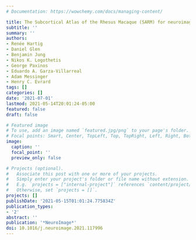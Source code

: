 ```yaml
---
# Documentation: https://wowchemy.com/docs/managing-content/

title: The Subcortical Atlas of the Rhesus Macaque (SARM) for neuroimaging
subtitle: ''
summary: ''
authors:
- Renée Hartig
- Daniel Glen
- Benjamin Jung
- Nikos K. Logothetis
- George Paxinos
- Eduardo A. Garza-Villarreal
- Adam Messinger
- Henry C. Evrard
tags: []
categories: []
date: '2021-07-01'
lastmod: 2021-05-14T20:01:24-05:00
featured: false
draft: false

# Featured image
# To use, add an image named `featured.jpg/png` to your page's folder.
# Focal points: Smart, Center, TopLeft, Top, TopRight, Left, Right, BottomLeft, Bottom, BottomRight.
image:
  caption: ''
  focal_point: ''
  preview_only: false

# Projects (optional).
#   Associate this post with one or more of your projects.
#   Simply enter your project's folder or file name without extension.
#   E.g. `projects = ["internal-project"]` references `content/project/deep-learning/index.md`.
#   Otherwise, set `projects = []`.
projects: []
publishDate: '2021-05-15T01:01:24.775834Z'
publication_types:
- '2'
abstract: ''
publication: '*NeuroImage*'
doi: 10.1016/j.neuroimage.2021.117996
---
```

